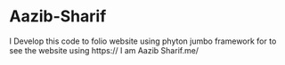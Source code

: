 # Aazib-Sharif
I Develop this code to folio website using phyton jumbo framework for to see the website using https:// I am Aazib Sharif.me/
